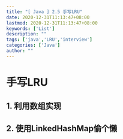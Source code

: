 ```yaml
---
title: "[ Java ] 2.5 手写LRU"
date: 2020-12-31T11:13:47+08:00
lastmod: 2020-12-31T11:13:47+08:00
keywords: ['List']
description: ""
tags: ['java','LRU','interview']
categories: ['Java']
author: ""
---
```

# 手写LRU

## 1. 利用数组实现

## 2. 使用LinkedHashMap偷个懒


